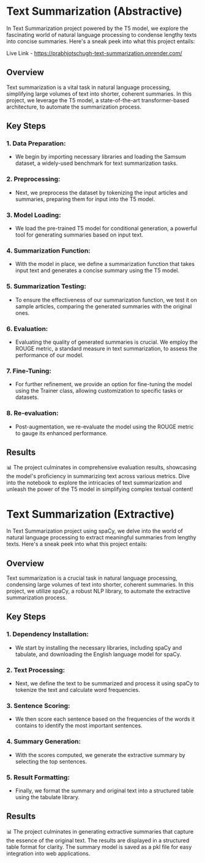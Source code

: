 # Text Summarization (Abstractive)

In Text Summarization project powered by the T5 model, we explore the fascinating world of natural language processing to condense lengthy texts into concise summaries. Here's a sneak peek into what this project entails:

Live Link - https://prabhjotschugh-text-summarization.onrender.com/ 

## Overview

Text summarization is a vital task in natural language processing, simplifying large volumes of text into shorter, coherent summaries. In this project, we leverage the T5 model, a state-of-the-art transformer-based architecture, to automate the summarization process.

## Key Steps

### 1. Data Preparation:
   - We begin by importing necessary libraries and loading the Samsum dataset, a widely-used benchmark for text summarization tasks.

### 2. Preprocessing:
   - Next, we preprocess the dataset by tokenizing the input articles and summaries, preparing them for input into the T5 model.

### 3. Model Loading:
   - We load the pre-trained T5 model for conditional generation, a powerful tool for generating summaries based on input text.

### 4. Summarization Function:
   - With the model in place, we define a summarization function that takes input text and generates a concise summary using the T5 model.

### 5. Summarization Testing:
   - To ensure the effectiveness of our summarization function, we test it on sample articles, comparing the generated summaries with the original ones.

### 6. Evaluation:
   - Evaluating the quality of generated summaries is crucial. We employ the ROUGE metric, a standard measure in text summarization, to assess the performance of our model.

### 7. Fine-Tuning:
   - For further refinement, we provide an option for fine-tuning the model using the Trainer class, allowing customization to specific tasks or datasets.

### 8. Re-evaluation:
   - Post-augmentation, we re-evaluate the model using the ROUGE metric to gauge its enhanced performance.

## Results

📊 The project culminates in comprehensive evaluation results, showcasing the model's proficiency in summarizing text across various metrics. Dive into the notebook to explore the intricacies of text summarization and unleash the power of the T5 model in simplifying complex textual content!








# Text Summarization (Extractive)

In Text Summarization project using spaCy, we delve into the world of natural language processing to extract meaningful summaries from lengthy texts. Here's a sneak peek into what this project entails:

## Overview

Text summarization is a crucial task in natural language processing, condensing large volumes of text into shorter, coherent summaries. In this project, we utilize spaCy, a robust NLP library, to automate the extractive summarization process.

## Key Steps

### 1. Dependency Installation:
   - We start by installing the necessary libraries, including spaCy and tabulate, and downloading the English language model for spaCy.
   
### 2. Text Processing:
   - Next, we define the text to be summarized and process it using spaCy to tokenize the text and calculate word frequencies.

### 3. Sentence Scoring:
   - We then score each sentence based on the frequencies of the words it contains to identify the most important sentences.

### 4. Summary Generation:
   - With the scores computed, we generate the extractive summary by selecting the top sentences.

### 5. Result Formatting:
   - Finally, we format the summary and original text into a structured table using the tabulate library.

## Results

📊 The project culminates in generating extractive summaries that capture the essence of the original text. The results are displayed in a structured table format for clarity. The summary model is saved as a pkl file for easy integration into web applications.
